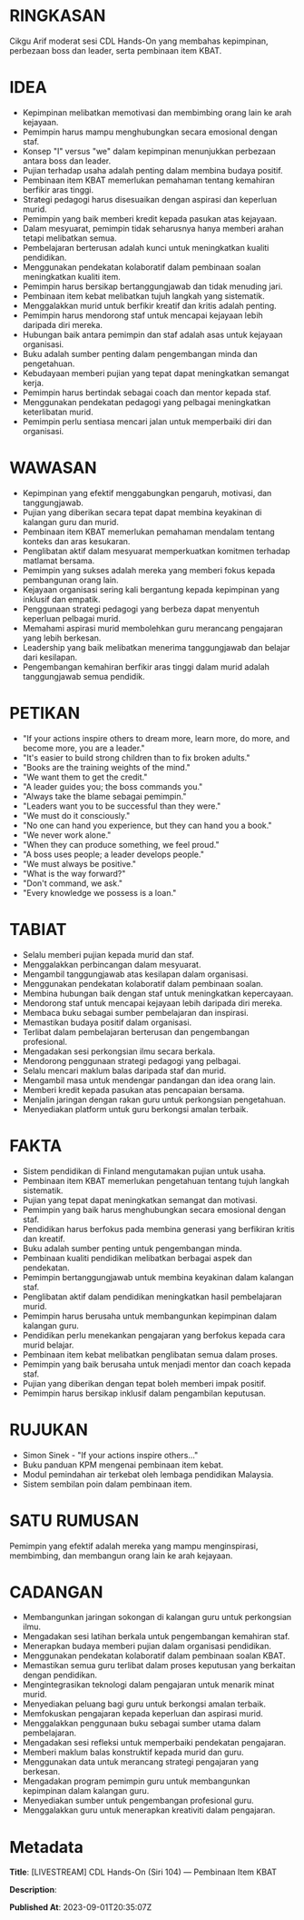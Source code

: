 # RINGKASAN
Cikgu Arif moderat sesi CDL Hands-On yang membahas kepimpinan, perbezaan boss dan leader, serta pembinaan item KBAT.

# IDEA
- Kepimpinan melibatkan memotivasi dan membimbing orang lain ke arah kejayaan.
- Pemimpin harus mampu menghubungkan secara emosional dengan staf.
- Konsep "I" versus "we" dalam kepimpinan menunjukkan perbezaan antara boss dan leader.
- Pujian terhadap usaha adalah penting dalam membina budaya positif.
- Pembinaan item KBAT memerlukan pemahaman tentang kemahiran berfikir aras tinggi.
- Strategi pedagogi harus disesuaikan dengan aspirasi dan keperluan murid.
- Pemimpin yang baik memberi kredit kepada pasukan atas kejayaan.
- Dalam mesyuarat, pemimpin tidak seharusnya hanya memberi arahan tetapi melibatkan semua.
- Pembelajaran berterusan adalah kunci untuk meningkatkan kualiti pendidikan.
- Menggunakan pendekatan kolaboratif dalam pembinaan soalan meningkatkan kualiti item.
- Pemimpin harus bersikap bertanggungjawab dan tidak menuding jari.
- Pembinaan item kebat melibatkan tujuh langkah yang sistematik.
- Menggalakkan murid untuk berfikir kreatif dan kritis adalah penting.
- Pemimpin harus mendorong staf untuk mencapai kejayaan lebih daripada diri mereka.
- Hubungan baik antara pemimpin dan staf adalah asas untuk kejayaan organisasi.
- Buku adalah sumber penting dalam pengembangan minda dan pengetahuan.
- Kebudayaan memberi pujian yang tepat dapat meningkatkan semangat kerja.
- Pemimpin harus bertindak sebagai coach dan mentor kepada staf.
- Menggunakan pendekatan pedagogi yang pelbagai meningkatkan keterlibatan murid.
- Pemimpin perlu sentiasa mencari jalan untuk memperbaiki diri dan organisasi.

# WAWASAN
- Kepimpinan yang efektif menggabungkan pengaruh, motivasi, dan tanggungjawab.
- Pujian yang diberikan secara tepat dapat membina keyakinan di kalangan guru dan murid.
- Pembinaan item KBAT memerlukan pemahaman mendalam tentang konteks dan aras kesukaran.
- Penglibatan aktif dalam mesyuarat memperkuatkan komitmen terhadap matlamat bersama.
- Pemimpin yang sukses adalah mereka yang memberi fokus kepada pembangunan orang lain.
- Kejayaan organisasi sering kali bergantung kepada kepimpinan yang inklusif dan empatik.
- Penggunaan strategi pedagogi yang berbeza dapat menyentuh keperluan pelbagai murid.
- Memahami aspirasi murid membolehkan guru merancang pengajaran yang lebih berkesan.
- Leadership yang baik melibatkan menerima tanggungjawab dan belajar dari kesilapan.
- Pengembangan kemahiran berfikir aras tinggi dalam murid adalah tanggungjawab semua pendidik.

# PETIKAN
- "If your actions inspire others to dream more, learn more, do more, and become more, you are a leader."
- "It's easier to build strong children than to fix broken adults."
- "Books are the training weights of the mind."
- "We want them to get the credit."
- "A leader guides you; the boss commands you."
- "Always take the blame sebagai pemimpin."
- "Leaders want you to be successful than they were."
- "We must do it consciously."
- "No one can hand you experience, but they can hand you a book."
- "We never work alone."
- "When they can produce something, we feel proud."
- "A boss uses people; a leader develops people."
- "We must always be positive."
- "What is the way forward?"
- "Don't command, we ask."
- "Every knowledge we possess is a loan."

# TABIAT
- Selalu memberi pujian kepada murid dan staf.
- Menggalakkan perbincangan dalam mesyuarat.
- Mengambil tanggungjawab atas kesilapan dalam organisasi.
- Menggunakan pendekatan kolaboratif dalam pembinaan soalan.
- Membina hubungan baik dengan staf untuk meningkatkan kepercayaan.
- Mendorong staf untuk mencapai kejayaan lebih daripada diri mereka.
- Membaca buku sebagai sumber pembelajaran dan inspirasi.
- Memastikan budaya positif dalam organisasi.
- Terlibat dalam pembelajaran berterusan dan pengembangan profesional.
- Mengadakan sesi perkongsian ilmu secara berkala.
- Mendorong penggunaan strategi pedagogi yang pelbagai.
- Selalu mencari maklum balas daripada staf dan murid.
- Mengambil masa untuk mendengar pandangan dan idea orang lain.
- Memberi kredit kepada pasukan atas pencapaian bersama.
- Menjalin jaringan dengan rakan guru untuk perkongsian pengetahuan.
- Menyediakan platform untuk guru berkongsi amalan terbaik.

# FAKTA
- Sistem pendidikan di Finland mengutamakan pujian untuk usaha.
- Pembinaan item KBAT memerlukan pengetahuan tentang tujuh langkah sistematik.
- Pujian yang tepat dapat meningkatkan semangat dan motivasi.
- Pemimpin yang baik harus menghubungkan secara emosional dengan staf.
- Pendidikan harus berfokus pada membina generasi yang berfikiran kritis dan kreatif.
- Buku adalah sumber penting untuk pengembangan minda.
- Pembinaan kualiti pendidikan melibatkan berbagai aspek dan pendekatan.
- Pemimpin bertanggungjawab untuk membina keyakinan dalam kalangan staf.
- Penglibatan aktif dalam pendidikan meningkatkan hasil pembelajaran murid.
- Pemimpin harus berusaha untuk membangunkan kepimpinan dalam kalangan guru.
- Pendidikan perlu menekankan pengajaran yang berfokus kepada cara murid belajar.
- Pembinaan item kebat melibatkan penglibatan semua dalam proses.
- Pemimpin yang baik berusaha untuk menjadi mentor dan coach kepada staf.
- Pujian yang diberikan dengan tepat boleh memberi impak positif.
- Pemimpin harus bersikap inklusif dalam pengambilan keputusan.

# RUJUKAN
- Simon Sinek - "If your actions inspire others..."
- Buku panduan KPM mengenai pembinaan item kebat.
- Modul pemindahan air terkebat oleh lembaga pendidikan Malaysia.
- Sistem sembilan poin dalam pembinaan item.

# SATU RUMUSAN
Pemimpin yang efektif adalah mereka yang mampu menginspirasi, membimbing, dan membangun orang lain ke arah kejayaan.

# CADANGAN
- Membangunkan jaringan sokongan di kalangan guru untuk perkongsian ilmu.
- Mengadakan sesi latihan berkala untuk pengembangan kemahiran staf.
- Menerapkan budaya memberi pujian dalam organisasi pendidikan.
- Menggunakan pendekatan kolaboratif dalam pembinaan soalan KBAT.
- Memastikan semua guru terlibat dalam proses keputusan yang berkaitan dengan pendidikan.
- Mengintegrasikan teknologi dalam pengajaran untuk menarik minat murid.
- Menyediakan peluang bagi guru untuk berkongsi amalan terbaik.
- Memfokuskan pengajaran kepada keperluan dan aspirasi murid.
- Menggalakkan penggunaan buku sebagai sumber utama dalam pembelajaran.
- Mengadakan sesi refleksi untuk memperbaiki pendekatan pengajaran.
- Memberi maklum balas konstruktif kepada murid dan guru.
- Menggunakan data untuk merancang strategi pengajaran yang berkesan.
- Mengadakan program pemimpin guru untuk membangunkan kepimpinan dalam kalangan guru.
- Menyediakan sumber untuk pengembangan profesional guru.
- Menggalakkan guru untuk menerapkan kreativiti dalam pengajaran.

# Metadata
**Title**: [LIVESTREAM] CDL Hands-On (Siri 104) — Pembinaan Item KBAT

**Description**: 

**Published At**: 2023-09-01T20:35:07Z